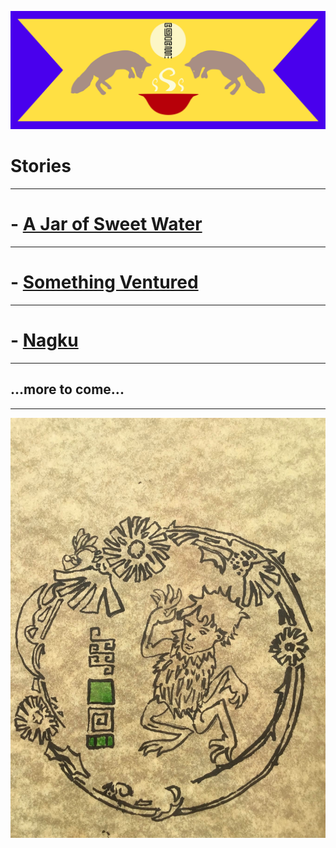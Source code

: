 ![](../more-img/cass-flag.svg)

# Stories
---
# - [A Jar of Sweet Water](a-jar-of-sweet-water.html)
---
# - [Something Ventured](something-ventured.html)
---
# - [Nagku](nagku.html)
---
## ...more to come...
---
![](../more-img/more-cassander-1.jpeg)